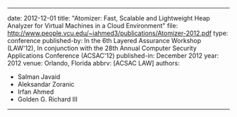 ---

date: 2012-12-01
title: "Atomizer: Fast, Scalable and Lightweight Heap Analyzer for Virtual Machines in a Cloud Environment"
file: http://www.people.vcu.edu/~iahmed3/publications/Atomizer-2012.pdf
type: conference
published-by: In the 6th Layered Assurance Workshop (LAW'12), In conjunction with the 28th Annual Computer Security Applications Conference (ACSAC'12)
published-in: December 2012
year: 2012
venue: Orlando, Florida
abbrv: [ACSAC LAW]
authors:
  - Salman Javaid
  - Aleksandar Zoranic
  - Irfan Ahmed
  - Golden G. Richard III

---